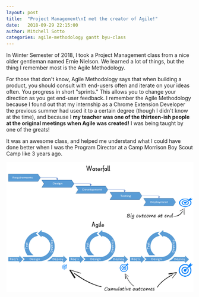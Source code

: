 ```yaml
---
layout: post
title:  "Project Management\nI met the creator of Agile!"
date:   2018-09-29 22:15:00
author: Mitchell Sotto
categories: agile-methodology gantt byu-class
---
```

In Winter Semester of 2018, I took a Project Management class from a nice older gentleman named Ernie Nielson. We learned a lot of things, but the thing I remember most is the Agile Methodology.

For those that don't know, Agile Methodology says that when building a product, you should consult with end-users often and iterate on your ideas often. You progress in short "sprints." This allows you to change your direction as you get end-user feedback. I remember the Agile Methodology because I found out that my internship as a Chrome Extension Developer the previous summer had used it to a certain degree (though I didn't know at the time), and because I **my teacher was one of the thirteen-ish people at the original meetings when Agile was created!** I was being taught by one of the greats!

It was an awesome class, and helped me understand what I could have done better when I was the Program Director at a Camp Morrison Boy Scout Camp like 3 years ago.

![Agile vs. Waterfall](/assets/agileandwaterfall.gif)